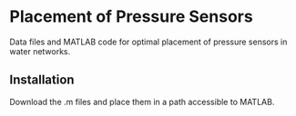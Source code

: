 # Placement of Pressure Sensors
Data files and MATLAB code for optimal placement of pressure sensors in water networks.

## Installation
Download the .m files and place them in a path accessible to MATLAB.
